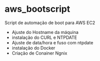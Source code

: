 # aws_bootscript
Script de automação de boot para AWS EC2

- Ajuste do Hostname da máquina
- instalação do CURL e NTPDATE
- Ajuste de data/hora e fuso com ntpdate
- instalação do Docker
- Criação de Conainer Ngnix
